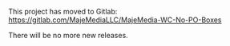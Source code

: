 This project has moved to Gitlab: https://gitlab.com/MajeMediaLLC/MajeMedia-WC-No-PO-Boxes

There will be no more new releases.
